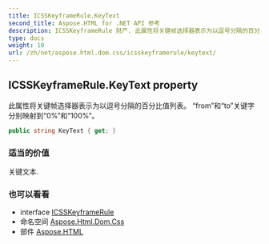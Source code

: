 ```yaml
---
title: ICSSKeyframeRule.KeyText
second_title: Aspose.HTML for .NET API 参考
description: ICSSKeyframeRule 财产. 此属性将关键帧选择器表示为以逗号分隔的百分比值列表 from和to关键字分别映射到0和100
type: docs
weight: 10
url: /zh/net/aspose.html.dom.css/icsskeyframerule/keytext/
---
```

## ICSSKeyframeRule.KeyText property

此属性将关键帧选择器表示为以逗号分隔的百分比值列表。 “from”和“to”关键字分别映射到“0%”和“100%”。

```csharp
public string KeyText { get; }
```

### 适当的价值

关键文本.

### 也可以看看

* interface [ICSSKeyframeRule](../)
* 命名空间 [Aspose.Html.Dom.Css](../../icsskeyframerule/)
* 部件 [Aspose.HTML](../../../)


